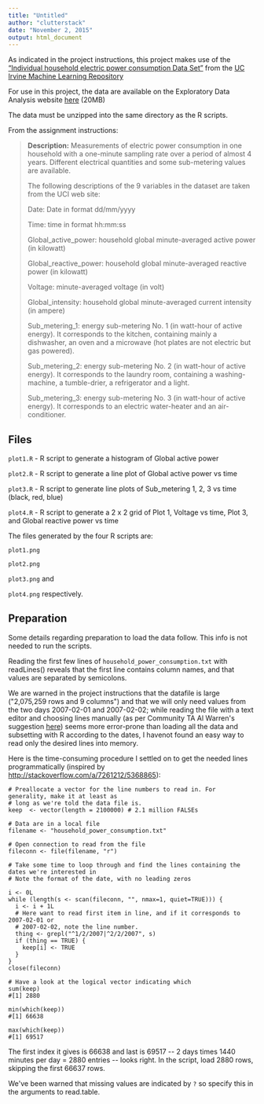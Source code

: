 ```yaml
---
title: "Untitled"
author: "clutterstack"
date: "November 2, 2015"
output: html_document
---
```

As indicated in the project instructions, this project makes use of the [“Individual household electric power consumption Data Set”](https://archive.ics.uci.edu/ml/datasets/Individual+household+electric+power+consumption) from the [UC Irvine Machine Learning Repository](http://archive.ics.uci.edu/ml/)

For use in this project, the data are available on the Exploratory Data Analysis website [here](https://d396qusza40orc.cloudfront.net/exdata%2Fdata%2Fhousehold_power_consumption.zip) (20MB)

The data must be unzipped into the same directory as the R scripts.

From the assignment instructions:

>**Description:** Measurements of electric power consumption in one household with a one-minute sampling rate over a period of almost 4 years. Different electrical quantities and some sub-metering values are available.
>
>The following descriptions of the 9 variables in the dataset are taken from the UCI web site:
>
>Date: Date in format dd/mm/yyyy
>
>Time: time in format hh:mm:ss
>
>Global_active_power: household global minute-averaged active power (in kilowatt)
>
>Global_reactive_power: household global minute-averaged reactive power (in kilowatt)
>
>Voltage: minute-averaged voltage (in volt)
>
>Global_intensity: household global minute-averaged current intensity (in ampere)
>
>Sub_metering_1: energy sub-metering No. 1 (in watt-hour of active energy). It corresponds to the kitchen, containing mainly a dishwasher, an oven and a microwave (hot plates are not electric but gas powered).
>
>Sub_metering_2: energy sub-metering No. 2 (in watt-hour of active energy). It corresponds to the
laundry room, containing a washing-machine, a tumble-drier, a refrigerator and a light.
>
>Sub_metering_3: energy sub-metering No. 3 (in watt-hour of active energy). It corresponds to an electric water-heater and an air-conditioner.

## Files
```plot1.R``` - R script to generate a histogram of Global active power 

```plot2.R``` - R script to generate a line plot of Global active power vs time

```plot3.R``` - R script to generate line plots of Sub_metering 1, 2, 3 vs time (black, red, blue)

```plot4.R``` - R script to generate a  2 x 2 grid of Plot 1, Voltage vs time, Plot 3, and Global reactive power vs time

The files generated by the four R scripts are:

```plot1.png```

```plot2.png```

```plot3.png``` and

```plot4.png``` respectively.


## Preparation 
Some details regarding preparation to load the data follow. This info is not needed to run the scripts.

Reading the first few lines of ```household_power_consumption.txt``` with readLines() reveals that the first line contains column names, and that values are separated by semicolons.

We are warned in the project instructions that the datafile is large ("2,075,259 rows and 9 columns") and that we will only need values from the two days 2007-02-01 and 2007-02-02; while reading the file with a text editor and choosing lines manually (as per Community TA Al Warren's suggestion [here](https://class.coursera.org/exdata-034/forum/thread?thread_id=8#post-10)) seems more error-prone than loading all the data and subsetting with R according to the dates, I havenot found an easy way to read only the desired lines into memory. 

Here is the time-consuming procedure I settled on to get the needed lines programmatically (inspired by http://stackoverflow.com/a/7261212/5368865):

```
# Preallocate a vector for the line numbers to read in. For generality, make it at least as
# long as we're told the data file is.
keep  <- vector(length = 2100000) # 2.1 million FALSEs

# Data are in a local file
filename <- "household_power_consumption.txt"

# Open connection to read from the file
fileconn <- file(filename, "r")

# Take some time to loop through and find the lines containing the dates we're interested in
# Note the format of the date, with no leading zeros

i <- 0L
while (length(s <- scan(fileconn, "", nmax=1, quiet=TRUE))) {
  i <- i + 1L
  # Here want to read first item in line, and if it corresponds to 2007-02-01 or 
  # 2007-02-02, note the line number. 
  thing <- grepl("^1/2/2007|^2/2/2007", s)
  if (thing == TRUE) {
    keep[i] <- TRUE
  }
}
close(fileconn)

# Have a look at the logical vector indicating which 
sum(keep)
#[1] 2880

min(which(keep))
#[1] 66638 

max(which(keep))
#[1] 69517
```
The first index it gives is 66638 and last is 69517 -- 2 days times 1440 minutes per day = 2880 entries -- looks right. In the script, load 2880 rows, skipping the first 66637 rows.

We've been warned that missing values are indicated by ```?``` so specify this in the arguments to read.table.


